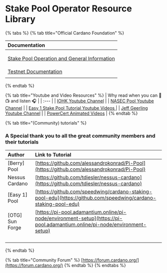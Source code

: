 # Stake Pool Operator Resource Library

{% tabs %}
{% tab title="Official Cardano Foundation" %}
<table>
  <thead>
    <tr>
      <th style="text-align:left">Documentation</th>
    </tr>
  </thead>
  <tbody>
    <tr>
      <td style="text-align:left">
        <p></p>
        <p><a href="https://cardano.org/stake-pool-operation/">Stake Pool Operation and General Information</a> 
        </p>
      </td>
    </tr>
    <tr>
      <td style="text-align:left"><a href="https://developers.cardano.org/en/testnets/cardano/overview/">Testnet Documentation</a>
      </td>
    </tr>
    <tr>
      <td style="text-align:left"></td>
    </tr>
  </tbody>
</table>
{% endtab %}

{% tab title="Youtube and Video Resources" %}
| Why read when you can 👀📺 and listen  🎧  |
| :--- |
| [IOHK Youtube Channel](https://www.youtube.com/channel/UCBJ0p9aCW-W82TwNM-z3V2w) |
| [NASEC Pool Youtube Channel](https://www.youtube.com/channel/UCv-eePQ0EpSV-jf-nJUPeeA/featured) |
| [Easy 1 Stake Pool Tutorial Youtube Videos ](https://www.youtube.com/channel/UCLHorSv3uqGTgkX-OsBLwAg/featured) |
| [Jeff Geerling Youtube Channel](https://www.youtube.com/channel/UCR-DXc1voovS8nhAvccRZhg) |
| [PowerCert Animated Videos](https://www.youtube.com/channel/UCJQJ4GjTiq5lmn8czf8oo0Q) |
{% endtab %}

{% tab title="\(Community\) tutorials" %}
### A Special thank you to all the great community members and their tutorials 

| Author | Link to Tutorial |
| :--- | :--- |
| \[Berry\] Pool | [https://github.com/alessandrokonrad/Pi-Pool](https://github.com/alessandrokonrad/Pi-Pool) |
| Nessus Cardano  | [https://github.com/tdiesler/nessus-cardano](https://github.com/tdiesler/nessus-cardano) |
| \[Easy 1\] Pool | [https://github.com/speedwing/cardano-staking-pool-edu](https://github.com/speedwing/cardano-staking-pool-edu) |
| \[OTG\] Sun Forge | [https://pi-pool.adamantium.online/pi-node/environment-setup](https://pi-pool.adamantium.online/pi-node/environment-setup) |
|  |  |
|  |  |
|  |  |
|  |  |
{% endtab %}

{% tab title="Community Forum" %}
[https://forum.cardano.org/](https://forum.cardano.org/)
{% endtab %}
{% endtabs %}



